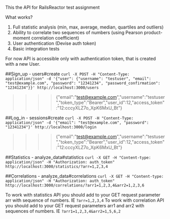 This the API for RailsReactor test assignment

What works?
1. Full statistic analysis (min, max, average, median, quartiles and outliers)
2. Ability to correlate two sequences of numbers (using Pearson product-moment correlation coefficient)
3. User authentication (Devise auth token)
4. Basic integration tests

For now API is accessible only with authentication token, that is created with a new User.

##Sign_up - users#create
```curl -X POST -H "Content-Type: application/json" -d '{"user": {"username": "testuser", "email": "test@example.com", "password": "12341234", "password_confirmation": "12341234"}}' http://localhost:3000/users```
>>>> {"email":"test@example.com","username":"testuser","token_type":"Bearer","user_id":12,"access_token":"12:cccyXLZ7o_XpK6MxU_Bt"}

##Log_in - sessions#create
```curl -X POST -H "Content-Type: application/json" -d '{"email": "test@example.com", "password": "12341234"}' http://localhost:3000/login```
>>>> {"email":"test@example.com","username":"testuser","token_type":"Bearer","user_id":12,"access_token":"12:cccyXLZ7o_XpK6MxU_Bt"}

##Statistics - analyze_data#statistics
```curl -X GET -H "Content-type: application/json" -H "Authorization: auth_token" http://localhost:3000/statistics/?arr=1,2,3,4```

##Correlations - analyze_data#correlations
```curl -X GET -H "Content-type: application/json" -H "Authorization: auth_token" http://localhost:3000/correlations/?arr1=1,2,3,4&arr2=1,2,3,6```

To work with statistics API you should add to your GET request parameter arr with sequence of numbers. IE ```?arr=1,2,3,4```
To work with correlation API you should add to your GET request parameters arr1 and arr2 with sequences of numbers. IE ```?arr1=1,2,3,4&arr2=1,5,6,2```
